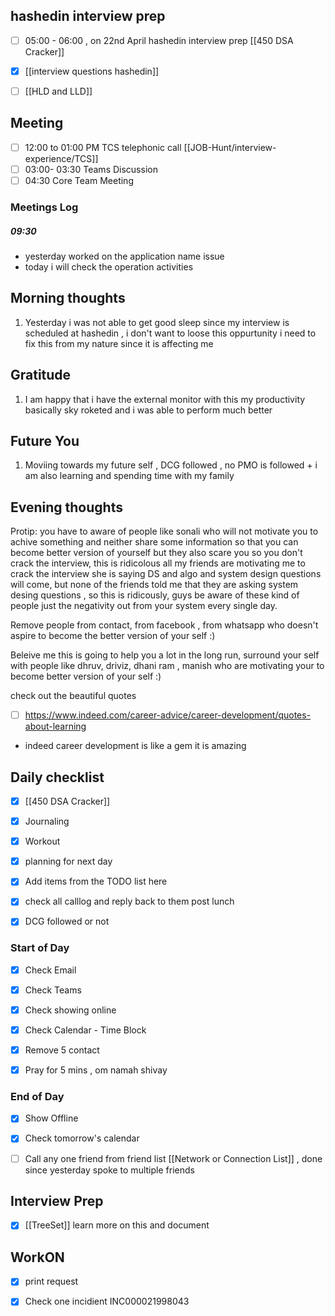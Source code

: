 ## hashedin interview prep
- [ ]  05:00 - 06:00 , on 22nd April hashedin interview prep [[450 DSA Cracker]]
- [x]  [[interview questions hashedin]]
- [ ] [[HLD and LLD]]


## Meeting
- [ ]   12:00 to 01:00 PM  TCS telephonic call  [[JOB-Hunt/interview-experience/TCS]]
- [ ]  03:00- 03:30  Teams Discussion
- [ ] 04:30  Core Team Meeting

### Meetings Log
#####  09:30 
- yesterday worked on the application name issue
- today i will check the operation activities




## Morning thoughts
1. Yesterday i was not able to get good sleep since my interview is scheduled at hashedin , i don't want to loose this oppurtunity i need to fix this from my nature since it is affecting me

## Gratitude
1.  I am happy that i have the external monitor with this my productivity basically sky roketed and i was able to perform much better


## Future You
1. Moviing towards my future self , DCG followed , no PMO is followed + i am also learning and spending time with my family

## Evening  thoughts 
Protip: you have to aware of people like sonali who will not motivate you to achive something and neither share some information so that you can become better version of yourself but they also scare you so you don't crack the interview, this is ridicolous all my friends are motivating me to crack the interview she is saying DS and algo and system design questions will come, but none of the friends told me that they are asking system desing questions , so this is ridicously, guys be aware of these kind of people just the negativity out from your system every single day.

Remove people from contact, from facebook , from whatsapp who doesn't aspire to become the better version of your self :) 

Beleive me this is going to help you a lot in the long run, surround your self with people like dhruv, driviz, dhani ram , manish who are motivating your to become better version of your self :)

check out the beautiful quotes
- [ ] https://www.indeed.com/career-advice/career-development/quotes-about-learning
- indeed career development is like a gem it is amazing

## Daily checklist
- [x] [[450 DSA Cracker]]
- [x] Journaling
- [x] Workout
- [x] planning for next day
- [x] Add items from the TODO list here
- [x] check all calllog and reply back to them post lunch


- [x] DCG followed or not 


### Start of Day

- [x] Check Email

- [x] Check Teams

- [x] Check showing online

- [x] Check Calendar - Time Block

- [x] Remove 5 contact

- [x] Pray for 5 mins , om namah shivay



### End of Day

- [x] Show Offline
- [x] Check tomorrow's calendar
- [ ] Call any one friend from friend list [[Network or Connection List]] , done since yesterday spoke to multiple friends


## Interview Prep
- [x] [[TreeSet]] learn more on this and document


## WorkON
- [x] print request
- [x] Check one incidient INC000021998043



